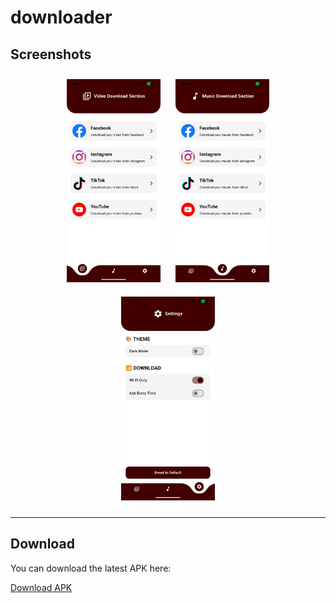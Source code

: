 # downloader

## Screenshots

<p align="center">
    <img src="assets/screenshot/1.jpg" alt="Screenshot 1" width="150" style="margin: 10px;" />
    <img src="assets/screenshot/2.jpg" alt="Screenshot 2" width="150" style="margin: 10px;" />
    <img src="assets/screenshot/3.jpg" alt="Screenshot 3" width="150" style="margin: 10px;" />
</p>

---

## Download

You can download the latest APK here:

[Download APK](link-to-your-apk)